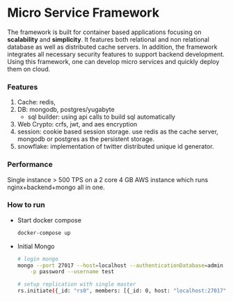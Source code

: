 # Micro Service Framework
The framework is built for container based applications focusing on **scalability**
and **simplicity**. It features both
relational and non relational database as well as distributed cache servers.
In addition, the framework integrates all necessary security features to support
backend development. Using this framework, one can develop micro services
and quickly deploy them on cloud.


### Features
1. Cache: redis,
2. DB: mongodb, postgres/yugabyte
   * sql builder: using api calls to build sql automatically  
3. Web Crypto: crfs, jwt, and aes encryption
4. session: cookie based session storage. use redis as the cache server,
   mongodb or postgres as the persistent storage.
5. snowflake: implementation of twitter distributed unique id generator.

### Performance
Single instance > 500 TPS on a 2 core 4 GB AWS instance which
runs nginx+backend+mongo all in one.

### How to run
- Start docker compose
    ```bash
    docker-compose up
    ```

- Initial Mongo
    ```bash
    # login mongo
    mongo --port 27017 --host=localhost --authenticationDatabase=admin \
        -p password --username test
    ```

    ```bash
    # setup replication with single master
    rs.initiate({_id: "rs0", members: [{_id: 0, host: "localhost:27017"}] })
    ```
